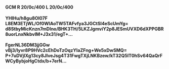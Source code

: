 #### GCM R 20/0c/400 L 20/0c/400
**YHIHu/h8gu8Ol07F**<br/>**L8EM3ETjWL/Of0WIAoTW5TAFvfya3JGCtSl4eScUmYg=**<br/>**d8StbyMicKnzn7mDIno/BHK3TH/5LKZJgmviY2p8JESmUVXD6dXPPGBR8uorLnxNkbvIM+J3x31/egT+...**<br/><br/>
**FgerNL36DM3jjGGw**<br/>**vBj3/Iyvr8P9HVc2cEhDoTzOqzYIaZFng+We5xDwSMQ=**<br/>**P+7uDVjIXg13cy8JlveJsg4T31FwgTXjLNKBzew/kT32Q5lT0hSv64QaQrFWCyBybjoHgCtdx/b+7erN...**